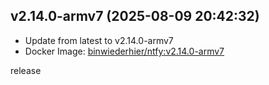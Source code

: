 ## v2.14.0-armv7 (2025-08-09 20:42:32)
- Update from latest to v2.14.0-armv7
- Docker Image: [binwiederhier/ntfy:v2.14.0-armv7](https://hub.docker.com/r/binwiederhier/ntfy/tags)

release
